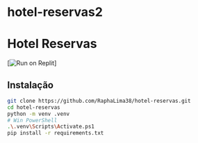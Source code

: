 # hotel-reservas2
# Hotel Reservas

[![Run on Replit](https://replit.com/badge/github/RaphaLima38/hotel-reservas)]

## Instalação

```bash
git clone https://github.com/RaphaLima38/hotel-reservas.git
cd hotel-reservas
python -m venv .venv
# Win PowerShell
.\.venv\Scripts\Activate.ps1
pip install -r requirements.txt
